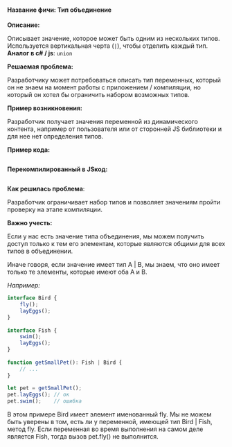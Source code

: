 #### **Название фичи: Тип объединение**

**Описание:**

Описывает значение, которое может быть одним из нескольких типов. Используется вертикальная черта \(`|`\), чтобы отделить каждый тип.  
**Аналог в c\# / js**: `union`

**Решаемая проблема:**

Разработчику может потребоваться описать тип переменных, который он не знаем на момент работы с приложением / компиляции, но который он хотел бы ограничить набором возможных типов.

**Пример возникновения:**

Разработчик получает значения переменной из динамического контента, например от пользователя или от сторонней JS библиотеки и для нее нет определения типов.

**Пример кода:**

```js

```

**Перекомпилированный в JSкод:**

```js

```

**Как решилась проблема**:

Разработчик ограничивает набор типов и позволяет значениям пройти проверку на этапе компиляции.

**Важно учесть:**

Если у нас есть значение типа объединения, мы можем получить доступ только к тем его элементам, которые являются общими для всех типов в объединении.

Иначе говоря, если значение имеет тип A \| B, мы знаем, что оно имеет только те элементы, которые имеют оба A и B. 

_Например:_

```js
interface Bird {
    fly();
    layEggs();
}
 
interface Fish {
    swim();
    layEggs();
}
 
function getSmallPet(): Fish | Bird {
    // ...
}
 
let pet = getSmallPet();
pet.layEggs(); // ок
pet.swim();    // ошибка
```

В этом примере Bird имеет элемент именованный fly. Мы не можем быть уверены в том, есть ли у переменной, имеющей тип Bird \| Fish, метод fly. Если переменная во время выполнения на самом деле является Fish, тогда вызов pet.fly\(\) не выполнится.

